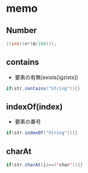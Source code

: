 # memo
## Number
~~~java
((int)(n*(d/100)));
~~~
## contains
- 要素の有無(exists[igzists])
~~~java
if(str.contains("String")){}
~~~
## indexOf(index)
- 要素の番号
~~~java
if(str.indexOf("String")){}
~~~
## charAt
~~~java
if(str.charAt(i)==('char')){}
~~~